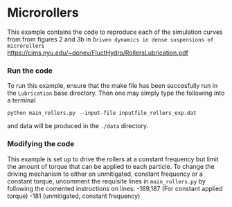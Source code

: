 # Microrollers
This example contains the code to reproduce each of the simulation curves from from figures 2 and 3b in
`Driven dynamics in dense suspensions of microrollers`
https://cims.nyu.edu/~donev/FluctHydro/RollersLubrication.pdf  

### Run the code
To run this example, ensure that the make file has been succesfully run in the `Lubrication` base directory.
Then one may simply type the following into a terminal 
```
python main_rollers.py --input-file inputfile_rollers_exp.dat
```
and data will be produced in the `./data` directory.

### Modifying the code
This example is set up to drive the rollers at a constant frequency but limit the amount of torque that can be applied to each particle. 
To change the driving mechanism to either an unmitigated, constant frequency or a constant torque, uncomment the requisite lines in
`main_rollers.py`
by following the comented instructions on lines:
-169,187 (For constant applied torque)
-181 (unmitigated, constant frequency) 

